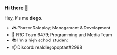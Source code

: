 ### Hi there 👋

Hey, It's me **diego**.

- 🎮 Phazer Roleplay; Management & Development
- 🤖 FRC Team 6479; Programming and Media Team
- 📚 I'm a high school student
- 📫 Discord: realdiegopoptart#2998
